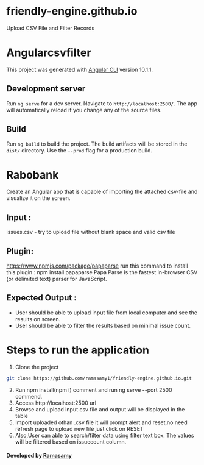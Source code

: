 # friendly-engine.github.io
Upload CSV File and Filter Records

# Angularcsvfilter

This project was generated with [Angular CLI](https://github.com/angular/angular-cli) version 10.1.1.

## Development server

Run `ng serve` for a dev server. Navigate to `http://localhost:2500/`. The app will automatically reload if you change any of the source files.

## Build

Run `ng build` to build the project. The build artifacts will be stored in the `dist/` directory. Use the `--prod` flag for a production build.

# Rabobank
Create an Angular app that is capable of importing the attached csv-file and visualize it on the screen.

## Input : 
issues.csv - try to upload file without blank space and valid csv file

## Plugin:
https://www.npmjs.com/package/papaparse
run this command to install this plugin : npm install papaparse
Papa Parse is the fastest in-browser CSV (or delimited text) parser for JavaScript.

## Expected Output :
* User should be able to upload input file from local computer and see the results on screen.
* User should be able to filter the results based on minimal issue count.

# Steps to run the application
1.	Clone the project
```bash
git clone https://github.com/ramasamy1/friendly-engine.github.io.git
```

2.	Run npm install(npm i) comment and run ng serve --port 2500 commend.
3.	Access http://localhost:2500 url
4.	Browse and upload input csv file and output will be displayed in the table
5.  Import uploaded othan .csv file it will prompt alert and reset,no need refresh page to upload new file just click on RESET  
6.	Also,User can able to search/filter data using filter text box. The values will be filtered based on issuecount column.


#### Developed by [Ramasamy](https://github.com/ramasamy1)
